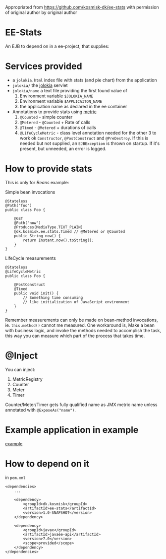 Appropriated from https://github.com/kosmisk-dk/ee-stats with permission of original author by original author

# EE-Stats

An EJB to depend on in a ee-project, that supplies:

# Services provided

* a `jolokia.html` index file with stats (and pie chart) from the application
* `jolokia/` the [jolokia](http://jolokia.org/) servlet
* `jolokia/name` a text file providing the first found value of
    1. Environment variable `$JOLOKIA_NAME`
    1. Environment variable `$APPLICAITON_NAME`
    1. the application name as declared in the ee container
* Annotations to provide stats using [metric](https://metrics.dropwizard.io/)
    1. `@Counted` - simple counter
    1. `@Metered` - `@Counted` + Rate of calls
    1. `@Timed` - `@Metered` + durations of calls
    1. `@LifeCycleMetric` - class level annotation needed for the other 3
       to work ok `Constructor`, `@PostConstruct` and `@PreDestroy`. If this
       is needed but not supplied, an `EJBException` is thrown on startup. If
       it's present, but unneeded, an error is logged.

# How to provide stats

This is only for *Beans* example:

Simple bean invocations

    @Stateless
    @Path("foo")
    public class Foo {

        @GET
        @Path("now")
        @Produces(MediaType.TEXT_PLAIN)
        @dk.kosmisk.ee.stats.Timed // @Metered or @Counted
        public String now() {
            return Instant.now().toString();
        }
    }

LifeCycle measurements

    @Stateless
    @LifeCycleMetric
    public class Foo {

        @PostConstruct
        @Timed
        public void init() {
            // Something time consuming
            // like initialization of JavaScript environment
        }
    }

Remember measurements can only be made on bean-method invocations, ie.
`this.method()` cannot me measured.
One workaround is, Make a bean with business logic, and invoke the methods
needed to accomplish the task, this way you can measure which part of the
process that takes time.

# @Inject

You can inject:
 1. MetricRegistry
 1. Counter
 1. Meter
 1. Timer

Counter/Meter/Timer gets fully qualified name as JMX metric name unless annotated
with `@ExposeAs("name")`.

# Example application in example

[example](example/)

# How to depend on it

in `pom.xml`

    <dependencies>
        ...

        <dependency>
            <groupId>dk.kosmisk</groupId>
            <artifactId>ee-stats</artifactId>
            <version>1.0-SNAPSHOT</version>
        </dependency>

        <dependency>
            <groupId>javax</groupId>
            <artifactId>javaee-api</artifactId>
            <version>7.0</version>
            <scope>provided</scope>
        </dependency>
    </dependencies>
